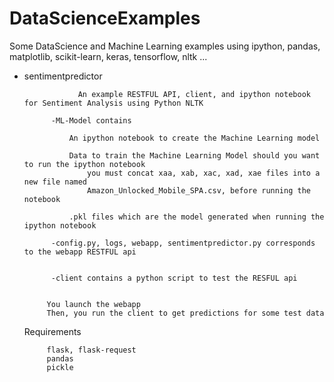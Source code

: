 # DataScienceExamples
Some DataScience and Machine Learning examples using ipython, pandas, matplotlib, scikit-learn, keras, tensorflow, nltk ... 

- sentimentpredictor

                  An example RESTFUL API, client, and ipython notebook  for Sentiment Analysis using Python NLTK
		          
			-ML-Model contains

				An ipython notebook to create the Machine Learning model
 
				Data to train the Machine Learning Model should you want to run the ipython notebook
					you must concat xaa, xab, xac, xad, xae files into a new file named
					Amazon_Unlocked_Mobile_SPA.csv, before running the notebook

				.pkl files which are the model generated when running the ipython notebook

 			-config.py, logs, webapp, sentimentpredictor.py corresponds to the webapp RESTFUL api


			-client contains a python script to test the RESFUL api	

			
		   You launch the webapp
		   Then, you run the client to get predictions for some test data


   Requirements

		   flask, flask-request
		   pandas
		   pickle
		   
		   
